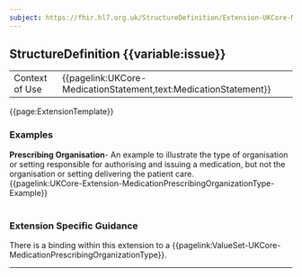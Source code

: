 ```yaml
---
subject: https://fhir.hl7.org.uk/StructureDefinition/Extension-UKCore-MedicationPrescribingOrganizationType
---
```

## StructureDefinition {{variable:issue}}

<table id="addToTranspose">
<tr><td>Context of Use</td>
<td>{{pagelink:UKCore-MedicationStatement,text:MedicationStatement}}</td>
</tr>
</table>

{{page:ExtensionTemplate}}

<div id="Examples" class="tabcontent">
  <h3>Examples</h3>
  <b>Prescribing Organisation</b>- An example to illustrate the type of organisation or setting responsible for authorising and issuing a medication, but not the organisation or setting delivering the patient care.<br>
  {{pagelink:UKCore-Extension-MedicationPrescribingOrganizationType-Example}}
  <br><br>
</div>

<h3 id="guidance-medicationprescribingorganizationtype">Extension Specific Guidance</h3>

There is a binding within this extension to a {{pagelink:ValueSet-UKCore-MedicationPrescribingOrganizationType}}.

---
